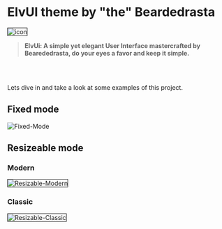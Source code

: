 # ElvUI theme by "the" Beardedrasta

<img src="https://i.ibb.co/1G21ffZ6/icon.png" alt="icon" border="1">

> **ElvUi: A simple yet elegant User Interface mastercrafted by Bearededrasta, do your eyes a favor and keep it simple.**

<br>
<br>


Lets dive in and take a look at some examples of this project.

## Fixed mode
<img src="https://i.ibb.co/DP6xH634/Fixed-Mode.png" alt="Fixed-Mode" border="0">

<br>

## Resizeable mode

### Modern
<img src="https://i.ibb.co/p6LDDrRJ/Resizable-Modern.png" alt="Resizable-Modern" border="1">

### Classic
<img src="https://i.ibb.co/TDjgrfMZ/Resizable-Classic.png" alt="Resizable-Classic" border="1">

